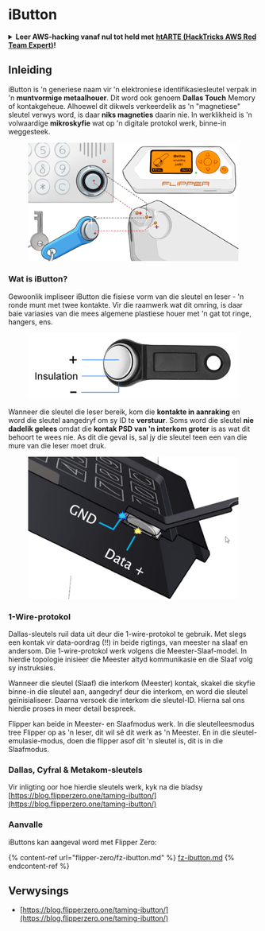 # iButton

<details>

<summary><strong>Leer AWS-hacking vanaf nul tot held met</strong> <a href="https://training.hacktricks.xyz/courses/arte"><strong>htARTE (HackTricks AWS Red Team Expert)</strong></a><strong>!</strong></summary>

Ander maniere om HackTricks te ondersteun:

* As jy jou **maatskappy geadverteer wil sien in HackTricks** of **HackTricks in PDF wil aflaai** Kyk na die [**INSKRYWINGSPLANNE**](https://github.com/sponsors/carlospolop)!
* Kry die [**amptelike PEASS & HackTricks swag**](https://peass.creator-spring.com)
* Ontdek [**Die PEASS Familie**](https://opensea.io/collection/the-peass-family), ons versameling van eksklusiewe [**NFT's**](https://opensea.io/collection/the-peass-family)
* **Sluit aan by die** 💬 [**Discord-groep**](https://discord.gg/hRep4RUj7f) of die [**telegram-groep**](https://t.me/peass) of **volg** ons op **Twitter** 🐦 [**@carlospolopm**](https://twitter.com/hacktricks\_live)**.**
* **Deel jou haktruuks deur PR's in te dien by die** [**HackTricks**](https://github.com/carlospolop/hacktricks) en [**HackTricks Cloud**](https://github.com/carlospolop/hacktricks-cloud) github-opslag.

</details>

## Inleiding

iButton is 'n generiese naam vir 'n elektroniese identifikasiesleutel verpak in 'n **muntvormige metaalhouer**. Dit word ook genoem **Dallas Touch** Memory of kontakgeheue. Alhoewel dit dikwels verkeerdelik as 'n "magnetiese" sleutel verwys word, is daar **niks magneties** daarin nie. In werklikheid is 'n volwaardige **mikroskyfie** wat op 'n digitale protokol werk, binne-in weggesteek.

<figure><img src="../../.gitbook/assets/image (912).png" alt=""><figcaption></figcaption></figure>

### Wat is iButton? <a href="#what-is-ibutton" id="what-is-ibutton"></a>

Gewoonlik impliseer iButton die fisiese vorm van die sleutel en leser - 'n ronde munt met twee kontakte. Vir die raamwerk wat dit omring, is daar baie variasies van die mees algemene plastiese houer met 'n gat tot ringe, hangers, ens.

<figure><img src="../../.gitbook/assets/image (1075).png" alt=""><figcaption></figcaption></figure>

Wanneer die sleutel die leser bereik, kom die **kontakte in aanraking** en word die sleutel aangedryf om sy ID te **verstuur**. Soms word die sleutel **nie dadelik gelees** omdat die **kontak PSD van 'n interkom groter** is as wat dit behoort te wees nie. As dit die geval is, sal jy die sleutel teen een van die mure van die leser moet druk.

<figure><img src="../../.gitbook/assets/image (287).png" alt=""><figcaption></figcaption></figure>

### **1-Wire-protokol** <a href="#id-1-wire-protocol" id="id-1-wire-protocol"></a>

Dallas-sleutels ruil data uit deur die 1-wire-protokol te gebruik. Met slegs een kontak vir data-oordrag (!!) in beide rigtings, van meester na slaaf en andersom. Die 1-wire-protokol werk volgens die Meester-Slaaf-model. In hierdie topologie inisieer die Meester altyd kommunikasie en die Slaaf volg sy instruksies.

Wanneer die sleutel (Slaaf) die interkom (Meester) kontak, skakel die skyfie binne-in die sleutel aan, aangedryf deur die interkom, en word die sleutel geïnisialiseer. Daarna versoek die interkom die sleutel-ID. Hierna sal ons hierdie proses in meer detail bespreek.

Flipper kan beide in Meester- en Slaafmodus werk. In die sleutelleesmodus tree Flipper op as 'n leser, dit wil sê dit werk as 'n Meester. En in die sleutel-emulasie-modus, doen die flipper asof dit 'n sleutel is, dit is in die Slaafmodus.

### Dallas, Cyfral & Metakom-sleutels

Vir inligting oor hoe hierdie sleutels werk, kyk na die bladsy [https://blog.flipperzero.one/taming-ibutton/](https://blog.flipperzero.one/taming-ibutton/)

### Aanvalle

iButtons kan aangeval word met Flipper Zero:

{% content-ref url="flipper-zero/fz-ibutton.md" %}
[fz-ibutton.md](flipper-zero/fz-ibutton.md)
{% endcontent-ref %}

## Verwysings

* [https://blog.flipperzero.one/taming-ibutton/](https://blog.flipperzero.one/taming-ibutton/)
